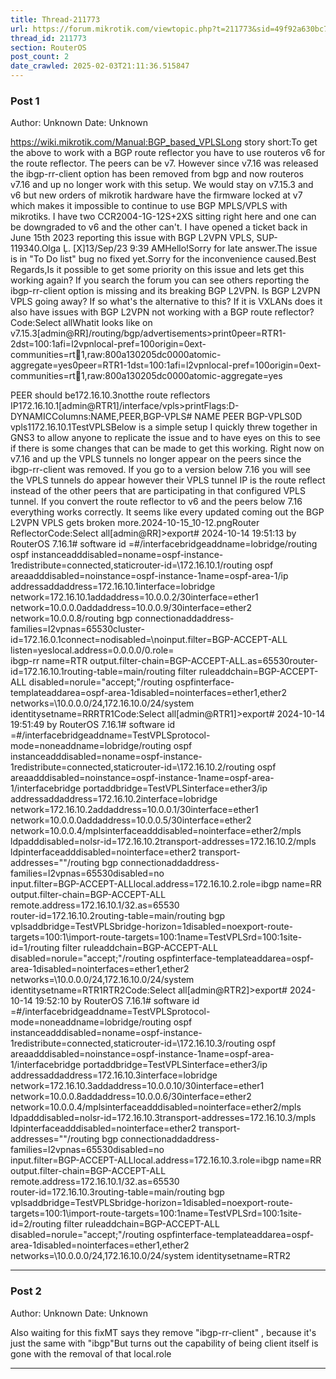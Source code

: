 ```yaml
---
title: Thread-211773
url: https://forum.mikrotik.com/viewtopic.php?t=211773&sid=49f92a630bc7970d8ca50523be880e8f
thread_id: 211773
section: RouterOS
post_count: 2
date_crawled: 2025-02-03T21:11:36.515847
---
```


### Post 1
Author: Unknown
Date: Unknown

https://wiki.mikrotik.com/Manual:BGP_based_VPLSLong story short:To get the above to work with a BGP route reflector you have to use routeros v6 for the route reflector. The peers can be v7. However since v7.16 was released the ibgp-rr-client option has been removed from bgp and now routeros v7.16 and up no longer work with this setup. We would stay on v7.15.3 and v6 but new orders of mikrotik hardware have the firmware locked at v7 which makes it impossible to continue to use BGP MPLS/VPLS with mikrotiks. I have two CCR2004-1G-12S+2XS sitting right here and one can be downgraded to v6 and the other can't. I have opened a ticket back in June 15th 2023 reporting this issue with BGP L2VPN VPLS, SUP-119340.Olga Ļ. [X]13/Sep/23 9:39 AMHello!Sorry for late answer.The issue is in "To Do list" bug no fixed yet.Sorry for the inconvenience caused.Best Regards,Is it possible to get some priority on this issue and lets get this working again? If you search the forum you can see others reporting the ibgp-rr-client option is missing and its breaking BGP L2VPN. Is BGP L2VPN VPLS going away? If so what's the alternative to this? If it is VXLANs does it also have issues with BGP L2VPN not working with a BGP route reflector?Code:Select allWhatit looks like on v7.15.3[admin@RR]/routing/bgp/advertisements>print0peer=RTR1-2dst=100:1afi=l2vpnlocal-pref=100origin=0ext-communities=rt:100:1,raw:800a130205dc0000atomic-aggregate=yes0peer=RTR1-1dst=100:1afi=l2vpnlocal-pref=100origin=0ext-communities=rt:100:1,raw:800a130205dc0000atomic-aggregate=yes
   
PEER should be172.16.10.3notthe route reflectors IP172.16.10.1[admin@RTR1]/interface/vpls>printFlags:D-DYNAMICColumns:NAME,PEER,BGP-VPLS#   NAME   PEER         BGP-VPLS0D vpls1172.16.10.1TestVPLSBelow is a simple setup I quickly threw together in GNS3 to allow anyone to replicate the issue and to have eyes on this to see if there is some changes that can be made to get this working. Right now on v7.16 and up the VPLS tunnels no longer appear on the peers since the ibgp-rr-client was removed. If you go to a version below 7.16 you will see the VPLS tunnels do appear however their VPLS tunnel IP is the route reflect instead of the other peers that are participating in that configured VPLS tunnel. If you convert the route reflector to v6 and the peers below 7.16 everything works correctly. It seems like every updated coming out the BGP L2VPN VPLS gets broken more.2024-10-15_10-12.pngRouter ReflectorCode:Select all[admin@RR]>export# 2024-10-14 19:51:13 by RouterOS 7.16.1# software id =#/interfacebridgeaddname=lobridge/routing ospf instanceadddisabled=noname=ospf-instance-1redistribute=connected,staticrouter-id=\172.16.10.1/routing ospf areaadddisabled=noinstance=ospf-instance-1name=ospf-area-1/ip addressaddaddress=172.16.10.1interface=lobridge network=172.16.10.1addaddress=10.0.0.2/30interface=ether1 network=10.0.0.0addaddress=10.0.0.9/30interface=ether2 network=10.0.0.8/routing bgp connectionaddaddress-families=l2vpnas=65530cluster-id=172.16.0.1connect=nodisabled=\noinput.filter=BGP-ACCEPT-ALL listen=yeslocal.address=0.0.0.0/0.role=\
    ibgp-rr name=RTR output.filter-chain=BGP-ACCEPT-ALL.as=65530router-id=172.16.10.1routing-table=main/routing filter ruleaddchain=BGP-ACCEPT-ALL disabled=norule="accept;"/routing ospfinterface-templateaddarea=ospf-area-1disabled=nointerfaces=ether1,ether2 networks=\10.0.0.0/24,172.16.10.0/24/system identitysetname=RRRTR1Code:Select all[admin@RTR1]>export# 2024-10-14 19:51:49 by RouterOS 7.16.1# software id =#/interfacebridgeaddname=TestVPLSprotocol-mode=noneaddname=lobridge/routing ospf instanceadddisabled=noname=ospf-instance-1redistribute=connected,staticrouter-id=\172.16.10.2/routing ospf areaadddisabled=noinstance=ospf-instance-1name=ospf-area-1/interfacebridge portaddbridge=TestVPLSinterface=ether3/ip addressaddaddress=172.16.10.2interface=lobridge network=172.16.10.2addaddress=10.0.0.1/30interface=ether1 network=10.0.0.0addaddress=10.0.0.5/30interface=ether2 network=10.0.0.4/mplsinterfaceadddisabled=nointerface=ether2/mpls ldpadddisabled=nolsr-id=172.16.10.2transport-addresses=172.16.10.2/mpls ldpinterfaceadddisabled=nointerface=ether2 transport-addresses=""/routing bgp connectionaddaddress-families=l2vpnas=65530disabled=no\
    input.filter=BGP-ACCEPT-ALLlocal.address=172.16.10.2.role=ibgp name=RR \
    output.filter-chain=BGP-ACCEPT-ALL remote.address=172.16.10.1/32.as=65530\
    router-id=172.16.10.2routing-table=main/routing bgp vplsaddbridge=TestVPLSbridge-horizon=1disabled=noexport-route-targets=100:1\import-route-targets=100:1name=TestVPLSrd=100:1site-id=1/routing filter ruleaddchain=BGP-ACCEPT-ALL disabled=norule="accept;"/routing ospfinterface-templateaddarea=ospf-area-1disabled=nointerfaces=ether1,ether2 networks=\10.0.0.0/24,172.16.10.0/24/system identitysetname=RTR1RTR2Code:Select all[admin@RTR2]>export# 2024-10-14 19:52:10 by RouterOS 7.16.1# software id =#/interfacebridgeaddname=TestVPLSprotocol-mode=noneaddname=lobridge/routing ospf instanceadddisabled=noname=ospf-instance-1redistribute=connected,staticrouter-id=\172.16.10.3/routing ospf areaadddisabled=noinstance=ospf-instance-1name=ospf-area-1/interfacebridge portaddbridge=TestVPLSinterface=ether3/ip addressaddaddress=172.16.10.3interface=lobridge network=172.16.10.3addaddress=10.0.0.10/30interface=ether1 network=10.0.0.8addaddress=10.0.0.6/30interface=ether2 network=10.0.0.4/mplsinterfaceadddisabled=nointerface=ether2/mpls ldpadddisabled=nolsr-id=172.16.10.3transport-addresses=172.16.10.3/mpls ldpinterfaceadddisabled=nointerface=ether2 transport-addresses=""/routing bgp connectionaddaddress-families=l2vpnas=65530disabled=no\
    input.filter=BGP-ACCEPT-ALLlocal.address=172.16.10.3.role=ibgp name=RR \
    output.filter-chain=BGP-ACCEPT-ALL remote.address=172.16.10.1/32.as=65530\
    router-id=172.16.10.3routing-table=main/routing bgp vplsaddbridge=TestVPLSbridge-horizon=1disabled=noexport-route-targets=100:1\import-route-targets=100:1name=TestVPLSrd=100:1site-id=2/routing filter ruleaddchain=BGP-ACCEPT-ALL disabled=norule="accept;"/routing ospfinterface-templateaddarea=ospf-area-1disabled=nointerfaces=ether1,ether2 networks=\10.0.0.0/24,172.16.10.0/24/system identitysetname=RTR2

---
### Post 2
Author: Unknown
Date: Unknown

Also waiting for this fixMT says they remove "ibgp-rr-client" , because it's just the same with "ibgp"But turns out the capability of being client itself is gone with the removal of that local.role

---
